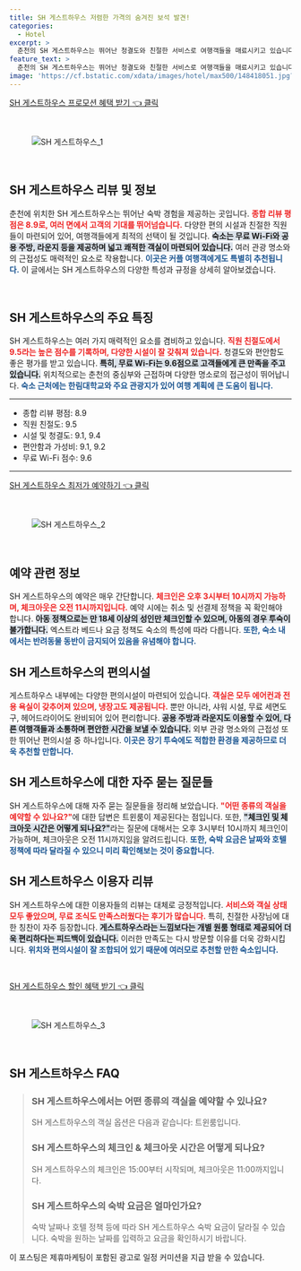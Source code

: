 ```yaml
---
title: SH 게스트하우스 저렴한 가격의 숨겨진 보석 발견!
categories:
  - Hotel
excerpt: >
  춘천의 SH 게스트하우스는 뛰어난 청결도와 친절한 서비스로 여행객들을 매료시키고 있습니다. 8.9 점의 높은 리뷰 점수는 시설과 가성비가 일품임을 증명합니다. 무료 WiFi와 아침식사까지 제공하는 이 곳은 편안한 숙박을 원하는 이들에게 최적의 선택입니다!
feature_text: >
  춘천의 SH 게스트하우스는 뛰어난 청결도와 친절한 서비스로 여행객들을 매료시키고 있습니다. 8.9 점의 높은 리뷰 점수는 시설과 가성비가 일품임을 증명합니다. 무료 WiFi와 아침식사까지 제공하는 이 곳은 편안한 숙박을 원하는 이들에게 최적의 선택입니다!
image: 'https://cf.bstatic.com/xdata/images/hotel/max500/148418051.jpg?k=81238e1f6f301ba758033f46daf05646800095448aded055a3e86bf28ecf3de1&o=&hp=1'
---
```


<p><a class="modoo-button" href="https://tinyurl.com/29sc7hp2" rel="nofollow noopener">SH 게스트하우스 프로모션 혜택 받기 👈 클릭</a></p><br/>
<figure class="image"><img alt="SH 게스트하우스_1" src="https://cf.bstatic.com/xdata/images/hotel/max1024x768/390345800.jpg?k=6ff22294de4e61cf95d0aca48ace8aa75799c1808f38838fbcc41148fd43a02c&amp;o=&amp;hp=1"/></figure><br/>

<h2 data-ke-size="size26" id="SH_게스트하우스_리뷰 및 정보">SH 게스트하우스 리뷰 및 정보</h2>
<p data-ke-size="size16">춘천에 위치한 SH 게스트하우스는 뛰어난 숙박 경험을 제공하는 곳입니다. <b><span style="color: #ee2323;">종합 리뷰 평점은 8.9로, 여러 면에서 고객의 기대를 뛰어넘습니다.</span></b> 다양한 편의 시설과 친절한 직원들이 마련되어 있어, 여행객들에게 최적의 선택이 될 것입니다. <b><span style="background-color: #21538527;">숙소는 무료 Wi-Fi와 공용 주방, 라운지 등을 제공하며 넓고 쾌적한 객실이 마련되어 있습니다.</span></b> 여러 관광 명소와의 근접성도 매력적인 요소로 작용합니다. <b><span style="color: #1a5490;">이곳은 커플 여행객에게도 특별히 추천됩니다.</span></b> 이 글에서는 SH 게스트하우스의 다양한 특성과 규정을 상세히 알아보겠습니다.</p>
<p data-ke-size="size16"> </p>
<h2 data-ke-size="size23" id="SH_게스트하우스_특징">SH 게스트하우스의 주요 특징</h2>
<p data-ke-size="size16">SH 게스트하우스는 여러 가지 매력적인 요소를 겸비하고 있습니다. <b><span style="color: #ee2323;">직원 친절도에서 9.5라는 높은 점수를 기록하며, 다양한 시설이 잘 갖춰져 있습니다.</span></b> 청결도와 편안함도 좋은 평가를 받고 있습니다. <b><span style="background-color: #21538527;">특히, 무료 Wi-Fi는 9.6점으로 고객들에게 큰 만족을 주고 있습니다.</span></b> 위치적으로는 춘천의 중심부와 근접하며 다양한 명소로의 접근성이 뛰어납니다. <b><span style="color: #1a5490;">숙소 근처에는 한림대학교와 주요 관광지가 있어 여행 계획에 큰 도움이 됩니다.</span></b></p>
<hr contenteditable="false" data-ke-style="style5" data-ke-type="horizontalRule"/>
<ul data-ke-list-type="disc" style="list-style-type: disc;">
<li>종합 리뷰 평점: 8.9</li>
<li>직원 친절도: 9.5</li>
<li>시설 및 청결도: 9.1, 9.4</li>
<li>편안함과 가성비: 9.1, 9.2</li>
<li>무료 Wi-Fi 점수: 9.6</li>
</ul>
<hr contenteditable="false" data-ke-style="style5" data-ke-type="horizontalRule"/>
<p><a class="modoo-button" href="https://tinyurl.com/29sc7hp2" rel="nofollow noopener">SH 게스트하우스 최저가 예약하기 👈 클릭</a></p><br/>
<figure class="image"><img alt="SH 게스트하우스_2" src="https://cf.bstatic.com/xdata/images/hotel/max500/148418051.jpg?k=81238e1f6f301ba758033f46daf05646800095448aded055a3e86bf28ecf3de1&amp;o=&amp;hp=1"/></figure><br/>
<h2 data-ke-size="size23" id="SH_게스트하우스_예약_정보">예약 관련 정보</h2>
<p data-ke-size="size16">SH 게스트하우스의 예약은 매우 간단합니다. <b><span style="color: #ee2323;">체크인은 오후 3시부터 10시까지 가능하며, 체크아웃은 오전 11시까지입니다.</span></b> 예약 시에는 취소 및 선결제 정책을 꼭 확인해야 합니다. <b><span style="background-color: #21538527;">아동 정책으로는 만 18세 이상의 성인만 체크인할 수 있으며, 아동의 경우 투숙이 불가합니다.</span></b> 엑스트라 베드나 요금 정책도 숙소의 특성에 따라 다릅니다. <b><span style="color: #1a5490;">또한, 숙소 내에서는 반려동물 동반이 금지되어 있음을 유념해야 합니다.</span></b></p>
<h2 data-ke-size="size23" id="SH_게스트하우스_편의시설">SH 게스트하우스의 편의시설</h2>
<p data-ke-size="size16">게스트하우스 내부에는 다양한 편의시설이 마련되어 있습니다. <b><span style="color: #ee2323;">객실은 모두 에어컨과 전용 욕실이 갖추어져 있으며, 냉장고도 제공됩니다.</span></b> 뿐만 아니라, 샤워 시설, 무료 세면도구, 헤어드라이어도 완비되어 있어 편리합니다. <b><span style="background-color: #21538527;">공용 주방과 라운지도 이용할 수 있어, 다른 여행객들과 소통하며 편안한 시간을 보낼 수 있습니다.</span></b> 외부 관광 명소와의 근접성 또한 뛰어난 편의시설 중 하나입니다. <b><span style="color: #1a5490;">이곳은 장기 투숙에도 적합한 환경을 제공하므로 더욱 추천할 만합니다.</span></b></p>
<h2 data-ke-size="size23" id="SH_게스트하우스_자주_묻는_질문">SH 게스트하우스에 대한 자주 묻는 질문들</h2>
<p data-ke-size="size16">SH 게스트하우스에 대해 자주 묻는 질문들을 정리해 보았습니다. <b><span style="color: #ee2323;">"어떤 종류의 객실을 예약할 수 있나요?"</span></b>에 대한 답변은 트윈룸이 제공된다는 점입니다. 또한, <b><span style="background-color: #21538527;">"체크인 및 체크아웃 시간은 어떻게 되나요?"</span></b>라는 질문에 대해서는 오후 3시부터 10시까지 체크인이 가능하며, 체크아웃은 오전 11시까지임을 알려드립니다. <b><span style="color: #1a5490;">또한, 숙박 요금은 날짜와 호텔 정책에 따라 달라질 수 있으니 미리 확인해보는 것이 중요합니다.</span></b></p>
<h2 data-ke-size="size26" id="SH_게스트하우스_이용자_리뷰">SH 게스트하우스 이용자 리뷰</h2>
<p data-ke-size="size16">SH 게스트하우스에 대한 이용자들의 리뷰는 대체로 긍정적입니다. <b><span style="color: #ee2323;">서비스와 객실 상태 모두 좋았으며, 무료 조식도 만족스러웠다는 후기가 많습니다.</span></b> 특히, 친절한 사장님에 대한 칭찬이 자주 등장합니다. <b><span style="background-color: #21538527;">게스트하우스라는 느낌보다는 개별 원룸 형태로 제공되어 더욱 편리하다는 피드백이 있습니다.</span></b> 이러한 만족도는 다시 방문할 이유를 더욱 강화시킵니다. <b><span style="color: #1a5490;">위치와 편의시설이 잘 조합되어 있기 때문에 여러모로 추천할 만한 숙소입니다.</span></b></p>
<p data-ke-size="size16"> </p>

<p><a class="modoo-button" href="https://tinyurl.com/29sc7hp2" rel="nofollow noopener">SH 게스트하우스 할인 혜택 받기 👈 클릭</a></p><br>

<figure class="image"><img src="https://cf.bstatic.com/xdata/images/hotel/max500/135317779.jpg?k=8cf2a5b94cbae80886c33fc0dd9fa293d9c0d11a66a43bb24944044069f1e9d8&o=&hp=1" alt="SH 게스트하우스_3"></figure><br>
<h2 id="SH_게스트하우스_FAQ">SH 게스트하우스 FAQ</h2>
<div itemscope="" itemtype="https://schema.org/FAQPage"> 
<blockquote> 
<div itemscope="" itemprop="mainEntity" itemtype="https://schema.org/Question"> 
<h3 itemprop="name">SH 게스트하우스에서는 어떤 종류의 객실을 예약할 수 있나요?</h3> 
<div itemscope="" itemprop="acceptedAnswer" itemtype="https://schema.org/Answer"> 
<span itemprop="text"> 
<p>SH 게스트하우스의 객실 옵션은 다음과 같습니다: 트윈룸입니다.</p> 
</span> 
</div> 
</div> 

<div itemscope="" itemprop="mainEntity" itemtype="https://schema.org/Question"> 
<h3 itemprop="name">SH 게스트하우스의 체크인 & 체크아웃 시간은 어떻게 되나요?</h3> 
<div itemscope="" itemprop="acceptedAnswer" itemtype="https://schema.org/Answer"> 
<span itemprop="text"> 
<p>SH 게스트하우스의 체크인은 15:00부터 시작되며, 체크아웃은 11:00까지입니다.</p> 
</span> 
</div> 
</div> 

<div itemscope="" itemprop="mainEntity" itemtype="https://schema.org/Question"> 
<h3 itemprop="name">SH 게스트하우스의 숙박 요금은 얼마인가요?</h3> 
<div itemscope="" itemprop="acceptedAnswer" itemtype="https://schema.org/Answer"> 
<span itemprop="text"> 
<p>숙박 날짜나 호텔 정책 등에 따라 SH 게스트하우스 숙박 요금이 달라질 수 있습니다. 숙박을 원하는 날짜를 입력하고 요금을 확인하시기 바랍니다.</p> 
</span> 
</div> 
</div> 
</blockquote> 
</div><p>이 포스팅은 제휴마케팅이 포함된 광고로 일정 커미션을 지급 받을 수 있습니다.</p>

